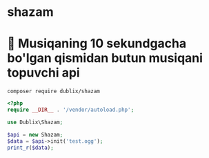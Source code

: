 # shazam

# 🎤 Musiqaning 10 sekundgacha bo'lgan qismidan butun musiqani topuvchi api

```shell
composer require dublix/shazam
```

```php
<?php
require __DIR__ . '/vendor/autoload.php';

use Dublix\Shazam;

$api = new Shazam;
$data = $api->init('test.ogg');
print_r($data);

```

